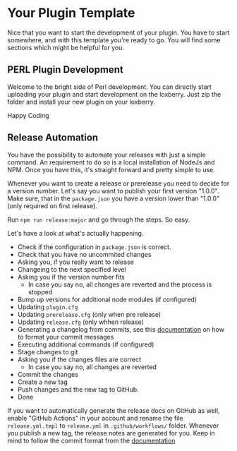 # Your Plugin Template

Nice that you want to start the development of your plugin. You have to start somewhere, and with this template 
you're ready to go. You will find some sections which might be helpful for you. 

## PERL Plugin Development

Welcome to the bright side of Perl development. You can directly start uploading your plugin and start development
on the loxberry. Just zip the folder and install your new plugin on your loxberry.

Happy Coding

## Release Automation

You have the possibility to automate your releases with just a simple command. An requirement to do so is a local 
installation of NodeJs and NPM. Once you have this, it's straight forward and pretty simple to use.

Whenever you want to create a release or prerelease you need to decide for a version number. Let's say you want to publish
your first version "1.0.0". Make sure, that in the `package.json` you have a version lower than "1.0.0" (only required on first release).

Run `npm run release:major` and go through the steps. So easy.

Let's have a look at what's actually happening. 
* Check if the configuration in `package.json` is correct.
* Check that you have no uncommited changes
* Asking you, if you really want to release
* Changeing to the next specified level
* Asking you if the version number fits
  * In case you say no, all changes are reverted and the process is stopped
* Bump up versions for additional node modules (if configured)
* Updating `plugin.cfg`
* Updating `prerelease.cfg` (only when pre release)
* Updating `release.cfg` (only whhen release)
* Generating a changelog from commits, see this [documentation](https://github.com/lob/generate-changelog) on how to format your commit messages
* Executing additional commands (if configured)
* Stage changes to git
* Asking you if the changes files are correct
  * In case you say no, all changes are reverted
* Commit the changes
* Create a new tag
* Push changes and the new tag to GitHub.
* Done

If you want to automatically generate the release docs on GitHub as well, enable "GitHub Actions" in your account and 
rename the file `release.yml.tmpl` to `release.yml` in `.github/workflows/` folder. Whenever you publish a new tag, the 
release notes are generated for you. Keep in mind to follow the commit format from the [documentation](https://github.com/lob/generate-changelog)
